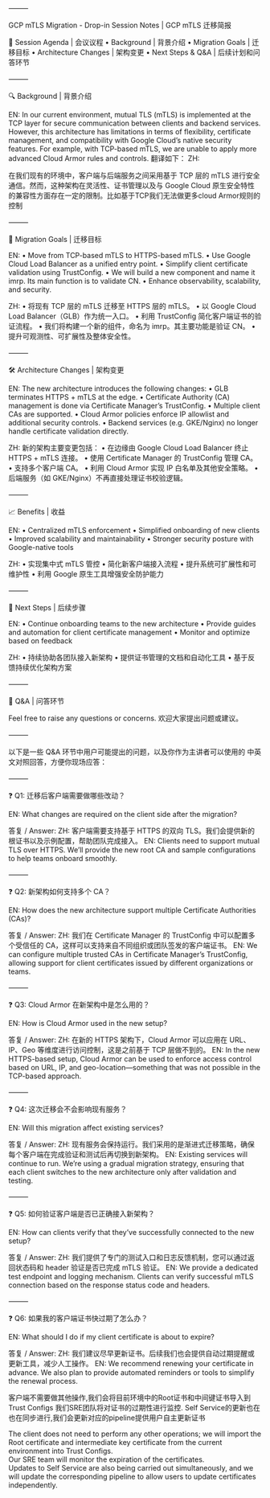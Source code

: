 ⸻

GCP mTLS Migration - Drop-in Session Notes | GCP mTLS 迁移简报

📌 Session Agenda | 会议议程
	•	Background | 背景介绍
	•	Migration Goals | 迁移目标
	•	Architecture Changes | 架构变更
	•	Next Steps & Q&A | 后续计划和问答环节

⸻

🔍 Background | 背景介绍

EN:
In our current environment, mutual TLS (mTLS) is implemented at the TCP layer for secure communication between clients and backend services. However, this architecture has limitations in terms of flexibility, certificate management, and compatibility with Google Cloud’s native security features. For example, with TCP-based mTLS, we are unable to apply more advanced Cloud Armor rules and controls.
翻译如下：
ZH:

在我们现有的环境中，客户端与后端服务之间采用基于 TCP 层的 mTLS 进行安全通信。然而，这种架构在灵活性、证书管理以及与 Google Cloud 原生安全特性的兼容性方面存在一定的限制。比如基于TCP我们无法做更多cloud Armor规则的控制

⸻

🎯 Migration Goals | 迁移目标

EN:
	•	Move from TCP-based mTLS to HTTPS-based mTLS.
	•	Use Google Cloud Load Balancer as a unified entry point.
	•	Simplify client certificate validation using TrustConfig.
    •	We will build a new component and name it imrp. Its main function is to validate CN.
	•	Enhance observability, scalability, and security.

ZH:
	•	将现有 TCP 层的 mTLS 迁移至 HTTPS 层的 mTLS。
	•	以 Google Cloud Load Balancer（GLB）作为统一入口。
	•	利用 TrustConfig 简化客户端证书的验证流程。
    •	我们将构建一个新的组件，命名为 imrp。其主要功能是验证 CN。
	•	提升可观测性、可扩展性及整体安全性。

⸻

🛠 Architecture Changes | 架构变更

EN:
The new architecture introduces the following changes:
	•	GLB terminates HTTPS + mTLS at the edge.
	•	Certificate Authority (CA) management is done via Certificate Manager’s TrustConfig.
	•	Multiple client CAs are supported.
	•	Cloud Armor policies enforce IP allowlist and additional security controls.
	•	Backend services (e.g. GKE/Nginx) no longer handle certificate validation directly.

ZH:
新的架构主要变更包括：
	•	在边缘由 Google Cloud Load Balancer 终止 HTTPS + mTLS 连接。
	•	使用 Certificate Manager 的 TrustConfig 管理 CA。
	•	支持多个客户端 CA。
	•	利用 Cloud Armor 实现 IP 白名单及其他安全策略。
	•	后端服务（如 GKE/Nginx）不再直接处理证书校验逻辑。

⸻

📈 Benefits | 收益

EN:
	•	Centralized mTLS enforcement
	•	Simplified onboarding of new clients
	•	Improved scalability and maintainability
	•	Stronger security posture with Google-native tools

ZH:
	•	实现集中式 mTLS 管控
	•	简化新客户端接入流程
	•	提升系统可扩展性和可维护性
	•	利用 Google 原生工具增强安全防护能力

⸻

📌 Next Steps | 后续步骤

EN:
	•	Continue onboarding teams to the new architecture
	•	Provide guides and automation for client certificate management
	•	Monitor and optimize based on feedback

ZH:
	•	持续协助各团队接入新架构
	•	提供证书管理的文档和自动化工具
	•	基于反馈持续优化架构方案

⸻

🙋 Q&A | 问答环节

Feel free to raise any questions or concerns.
欢迎大家提出问题或建议。

⸻

以下是一些 Q&A 环节中用户可能提出的问题，以及你作为主讲者可以使用的 中英文对照回答，方便你现场应答：

⸻

❓ Q1: 迁移后客户端需要做哪些改动？

EN: What changes are required on the client side after the migration?

答复 / Answer:
ZH: 客户端需要支持基于 HTTPS 的双向 TLS。我们会提供新的根证书以及示例配置，帮助团队完成接入。
EN: Clients need to support mutual TLS over HTTPS. We’ll provide the new root CA and sample configurations to help teams onboard smoothly.

⸻

❓ Q2: 新架构如何支持多个 CA？

EN: How does the new architecture support multiple Certificate Authorities (CAs)?

答复 / Answer:
ZH: 我们在 Certificate Manager 的 TrustConfig 中可以配置多个受信任的 CA，这样可以支持来自不同组织或团队签发的客户端证书。
EN: We can configure multiple trusted CAs in Certificate Manager’s TrustConfig, allowing support for client certificates issued by different organizations or teams.

⸻

❓ Q3: Cloud Armor 在新架构中是怎么用的？

EN: How is Cloud Armor used in the new setup?

答复 / Answer:
ZH: 在新的 HTTPS 架构下，Cloud Armor 可以应用在 URL、IP、Geo 等维度进行访问控制，这是之前基于 TCP 层做不到的。
EN: In the new HTTPS-based setup, Cloud Armor can be used to enforce access control based on URL, IP, and geo-location—something that was not possible in the TCP-based approach.

⸻

❓ Q4: 这次迁移会不会影响现有服务？

EN: Will this migration affect existing services?

答复 / Answer:
ZH: 现有服务会保持运行。我们采用的是渐进式迁移策略，确保每个客户端在完成验证和测试后再切换到新架构。
EN: Existing services will continue to run. We’re using a gradual migration strategy, ensuring that each client switches to the new architecture only after validation and testing.

⸻

❓ Q5: 如何验证客户端是否已正确接入新架构？

EN: How can clients verify that they’ve successfully connected to the new setup?

答复 / Answer:
ZH: 我们提供了专门的测试入口和日志反馈机制，您可以通过返回状态码和 header 验证是否已完成 mTLS 验证。
EN: We provide a dedicated test endpoint and logging mechanism. Clients can verify successful mTLS connection based on the response status code and headers.

⸻

❓ Q6: 如果我的客户端证书快过期了怎么办？

EN: What should I do if my client certificate is about to expire?

答复 / Answer:
ZH: 我们建议尽早更新证书。后续我们也会提供自动过期提醒或更新工具，减少人工操作。
EN: We recommend renewing your certificate in advance. We also plan to provide automated reminders or tools to simplify the renewal process.


客户端不需要做其他操作,我们会将目前环境中的Root证书和中间键证书导入到Trust Configs 
我们SRE团队将对证书的过期性进行监控.
Self Service的更新也在也在同步进行,我们会更新对应的pipeline提供用户自主更新证书

The client does not need to perform any other operations; we will import the Root certificate and intermediate key certificate from the current environment into Trust Configs.  
Our SRE team will monitor the expiration of the certificates.  
Updates to Self Service are also being carried out simultaneously, and we will update the corresponding pipeline to allow users to update certificates independently.


